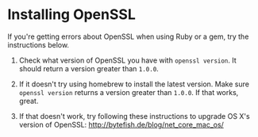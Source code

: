 # Installing OpenSSL

If you're getting errors about OpenSSL when using Ruby or a gem, try the instructions below.

1. Check what version of OpenSSL you have with `openssl version`.  It should return a version greater than `1.0.0`.

2. If it doesn't try using homebrew to install the latest version.  Make sure `openssl version` returns a version greater than `1.0.0`.  If that works, great.

3. If that doesn't work, try following these instructions to upgrade OS X's version of OpenSSL: http://bytefish.de/blog/net_core_mac_os/
